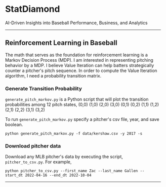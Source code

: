 # StatDiamond
AI-Driven Insights into Baseball Performance, Business, and Analytics 

---

## Reinforcement Learning in Baseball

The math that serves as the foundation for reinforcement learning is a Markov Decision Process (MDP). I am interested in representing pitching behavior by a MDP. I believe Value Iteration can help batters strategically counter a pitcher's pitch sequence. In order to compute the Value Iteration algorithm, I need a probability transition matrix. 

### Generate Transition Probability

`generate_pitch_markov.py` is a Python script that will plot the transition probabilities among 12 pitch states, 
(0,0)
(1,0)
(2,0)
(3,0)
(0,1)
(0,2)
(1,1)
(1,2)
(2,1)
(2,2)
(3,1)
(3,2)

To run `generate_pitch_markov.py` specify a pitcher's csv file, year, and save boolean. 
```
python generate_pitch_markov.py -f data/kershaw.csv -y 2017 -s
```

### Download pitcher data

Download any MLB pitcher's data by executing the script, `pitcher_to_csv.py`. For example,
```
python pitcher_to_csv.py --first_name Zac --last_name Gallen --start_dt 2022-04-16 --end_dt 2022-10-04
```

---